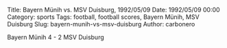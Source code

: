 Title: Bayern Münih vs. MSV Duisburg, 1992/05/09
Date: 1992/05/09 00:00
Category: sports
Tags: football, football scores, Bayern Münih, MSV Duisburg
Slug: bayern-munih-vs-msv-duisburg
Author: carbonero


Bayern Münih 4 - 2 MSV Duisburg

